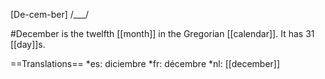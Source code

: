 [De-cem-ber] /___/

#December is the twelfth [[month]] in the Gregorian [[calendar]]. It has 31 [[day]]s.

==Translations==
*es: diciembre
*fr: décembre
*nl: [[december]]
